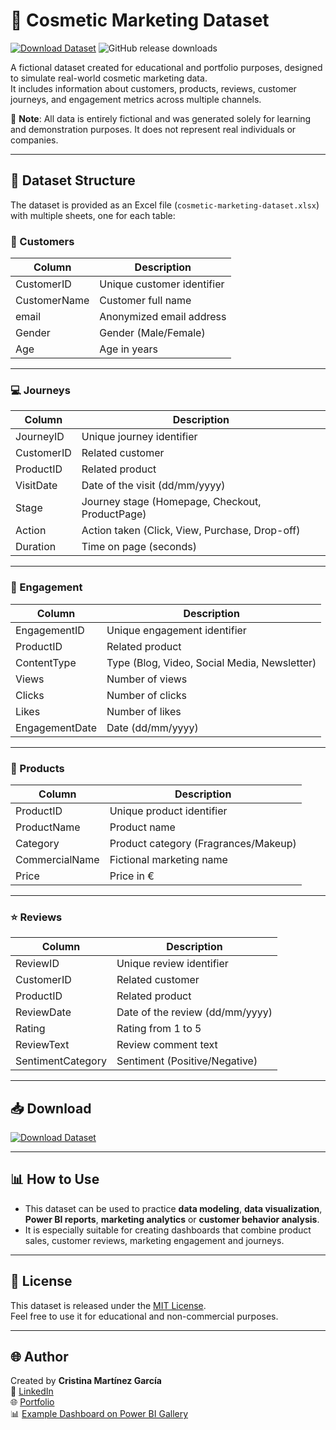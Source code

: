 # 💄 Cosmetic Marketing Dataset

[![Download Dataset](https://img.shields.io/badge/Download-Dataset-blue?style=for-the-badge&logo=github)](https://github.com/Cristina-MG/Cosmetic-Marketing-Dataset/releases/download/v1.0/cosmetic-marketing-dataset.xlsx)
![GitHub release downloads](https://img.shields.io/github/downloads/Cristina-MG/Cosmetic-Marketing-Dataset/v1.0/total?color=green&style=for-the-badge)

A fictional dataset created for educational and portfolio purposes, designed to simulate real-world cosmetic marketing data.  
It includes information about customers, products, reviews, customer journeys, and engagement metrics across multiple channels.

📌 **Note**: All data is entirely fictional and was generated solely for learning and demonstration purposes. It does not represent real individuals or companies.

---

## 📂 Dataset Structure

The dataset is provided as an Excel file (`cosmetic-marketing-dataset.xlsx`) with multiple sheets, one for each table:

### 🧍 Customers
| Column          | Description                     |
|----------------|---------------------------------|
| CustomerID      | Unique customer identifier       |
| CustomerName    | Customer full name               |
| email            | Anonymized email address         |
| Gender           | Gender (Male/Female)             |
| Age               | Age in years                     |

---

### 💻 Journeys
| Column         | Description                          |
|---------------|--------------------------------------|
| JourneyID       | Unique journey identifier             |
| CustomerID      | Related customer                     |
| ProductID        | Related product                      |
| VisitDate         | Date of the visit (dd/mm/yyyy)       |
| Stage              | Journey stage (Homepage, Checkout, ProductPage) |
| Action             | Action taken (Click, View, Purchase, Drop-off)  |
| Duration           | Time on page (seconds)               |

---

### 📣 Engagement
| Column         | Description                          |
|---------------|--------------------------------------|
| EngagementID    | Unique engagement identifier           |
| ProductID           | Related product                         |
| ContentType          | Type (Blog, Video, Social Media, Newsletter) |
| Views                     | Number of views                       |
| Clicks                     | Number of clicks                      |
| Likes                        | Number of likes                         |
| EngagementDate              | Date (dd/mm/yyyy)                          |

---

### 💅 Products
| Column         | Description                          |
|---------------|--------------------------------------|
| ProductID          | Unique product identifier                |
| ProductName         | Product name                                 |
| Category               | Product category (Fragrances/Makeup)      |
| CommercialName          | Fictional marketing name                       |
| Price                         | Price in €                                           |

---

### ⭐ Reviews
| Column         | Description                          |
|---------------|--------------------------------------|
| ReviewID           | Unique review identifier                  |
| CustomerID         | Related customer                              |
| ProductID              | Related product                                   |
| ReviewDate                 | Date of the review (dd/mm/yyyy)                        |
| Rating                           | Rating from 1 to 5                                         |
| ReviewText                           | Review comment text                                           |
| SentimentCategory                           | Sentiment (Positive/Negative)                                             |

---

## 📥 Download

[![Download Dataset](https://img.shields.io/badge/Download-Dataset-blue?style=for-the-badge&logo=github)](https://github.com/Cristina-MG/Cosmetic-Marketing-Dataset/releases/download/v1.0/cosmetic-marketing-dataset.xlsx)

---

## 📊 How to Use
- This dataset can be used to practice **data modeling**, **data visualization**, **Power BI reports**, **marketing analytics** or **customer behavior analysis**.
- It is especially suitable for creating dashboards that combine product sales, customer reviews, marketing engagement and journeys.

---

## 📎 License
This dataset is released under the [MIT License](LICENSE).  
Feel free to use it for educational and non-commercial purposes.

---

## 🌐 Author
Created by **Cristina Martínez García**  
🔗 [LinkedIn](https://www.linkedin.com/in/cristina-mart%C3%ADnez-garc%C3%ADa-data/)  
🌐 [Portfolio](https://cristina-mg.github.io/)  
📊 [Example Dashboard on Power BI Gallery](https://community.fabric.microsoft.com/t5/Data-Stories-Gallery/Dashboard-de-Engagement-y-Satisfacci%C3%B3n-del-Cliente/td-p/4820550)
